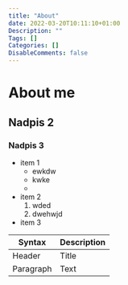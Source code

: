 ```yaml
---
title: "About"
date: 2022-03-20T10:11:10+01:00
Description: ""
Tags: []
Categories: []
DisableComments: false
---
```


# About me
## Nadpis 2
### Nadpis 3
* item 1
    * ewkdw
    * kwke
    * 
* item 2
    1. wded
    2. dwehwjd
* item 3

| Syntax | Description |
| ----------- | ----------- |
| Header | Title |
| Paragraph | Text |
